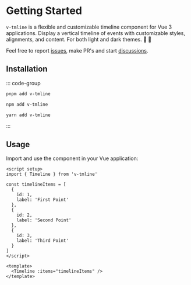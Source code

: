 <script setup> import BasicExample from '/examples/basic.vue' </script>

# Getting Started

`v-tmline` is a flexible and customizable timeline component for Vue 3 applications. Display a vertical timeline of events with customizable styles, alignments, and content. For both light and dark themes. 🌝 🌚

Feel free to report [issues](https://github.com/ir3ne/v-tmline/issues/new?template=Blank+issue), make PR's and start [discussions](https://github.com/ir3ne/v-tmline/discussions/new/choose).

## Installation

::: code-group

```bash [pnpm]
pnpm add v-tmline
```

```bash [npm]
npm add v-tmline
```

```bash [yarn]
yarn add v-tmline
```
:::

## Usage

Import and use the component in your Vue application:

```vue
<script setup>
import { Timeline } from 'v-tmline'

const timelineItems = [
  {
	id: 1,
	label: 'First Point'
  },
  {
	id: 2,
	label: 'Second Point'
  },
  {
	id: 3,
	label: 'Third Point'
  }
]
</script>

<template>
  <Timeline :items="timelineItems" />
</template>
```
